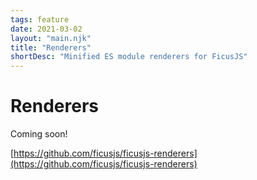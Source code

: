 ```yaml
---
tags: feature
date: 2021-03-02
layout: "main.njk"
title: "Renderers"
shortDesc: "Minified ES module renderers for FicusJS"
---
```

# Renderers

Coming soon!

[https://github.com/ficusjs/ficusjs-renderers](https://github.com/ficusjs/ficusjs-renderers)
